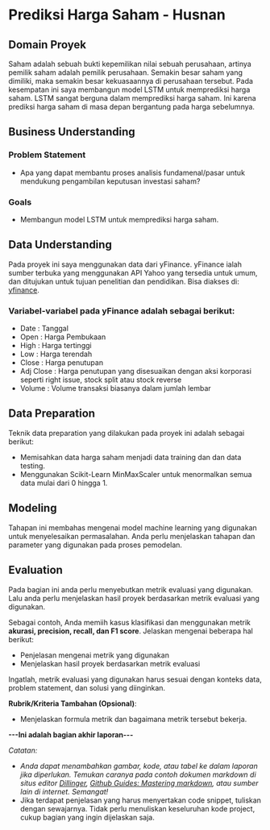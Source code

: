 # Prediksi Harga Saham - Husnan

## Domain Proyek

Saham adalah sebuah bukti kepemilikan nilai sebuah perusahaan, artinya pemilik saham adalah pemilik perusahaan. Semakin besar saham yang dimiliki, maka semakin besar kekuasaannya di perusahaan tersebut. Pada kesempatan ini saya membangun model LSTM untuk memprediksi harga saham. LSTM sangat berguna dalam memprediksi harga saham. Ini karena prediksi harga saham di masa depan bergantung pada harga sebelumnya.

## Business Understanding

### Problem Statement
- Apa yang dapat membantu proses analisis fundamenal/pasar untuk mendukung pengambilan keputusan investasi saham?

### Goals
- Membangun model LSTM untuk memprediksi harga saham.

## Data Understanding
Pada proyek ini saya menggunakan data dari yFinance. yFinance ialah sumber terbuka yang menggunakan API Yahoo yang tersedia untuk umum, dan ditujukan untuk tujuan penelitian dan pendidikan. Bisa diakses di: [yfinance](https://pypi.org/project/yfinance/#description). 

### Variabel-variabel pada yFinance adalah sebagai berikut:
- Date : Tanggal
- Open : Harga Pembukaan
- High : Harga tertinggi
- Low : Harga terendah
- Close : Harga penutupan
- Adj Close : Harga penutupan yang disesuaikan dengan aksi korporasi seperti right issue, stock split atau stock reverse
- Volume : Volume transaksi biasanya dalam jumlah lembar

## Data Preparation
Teknik data preparation yang dilakukan pada proyek ini adalah sebagai berikut:
- Memisahkan data harga saham menjadi data training dan dan data testing.
- Menggunakan Scikit-Learn MinMaxScaler untuk menormalkan semua data mulai dari 0 hingga 1.

## Modeling
Tahapan ini membahas mengenai model machine learning yang digunakan untuk menyelesaikan permasalahan. Anda perlu menjelaskan tahapan dan parameter yang digunakan pada proses pemodelan.

## Evaluation
Pada bagian ini anda perlu menyebutkan metrik evaluasi yang digunakan. Lalu anda perlu menjelaskan hasil proyek berdasarkan metrik evaluasi yang digunakan.

Sebagai contoh, Anda memiih kasus klasifikasi dan menggunakan metrik **akurasi, precision, recall, dan F1 score**. Jelaskan mengenai beberapa hal berikut:
- Penjelasan mengenai metrik yang digunakan
- Menjelaskan hasil proyek berdasarkan metrik evaluasi

Ingatlah, metrik evaluasi yang digunakan harus sesuai dengan konteks data, problem statement, dan solusi yang diinginkan.

**Rubrik/Kriteria Tambahan (Opsional)**: 
- Menjelaskan formula metrik dan bagaimana metrik tersebut bekerja.

**---Ini adalah bagian akhir laporan---**

_Catatan:_
- _Anda dapat menambahkan gambar, kode, atau tabel ke dalam laporan jika diperlukan. Temukan caranya pada contoh dokumen markdown di situs editor [Dillinger](https://dillinger.io/), [Github Guides: Mastering markdown](https://guides.github.com/features/mastering-markdown/), atau sumber lain di internet. Semangat!_
- Jika terdapat penjelasan yang harus menyertakan code snippet, tuliskan dengan sewajarnya. Tidak perlu menuliskan keseluruhan kode project, cukup bagian yang ingin dijelaskan saja.
